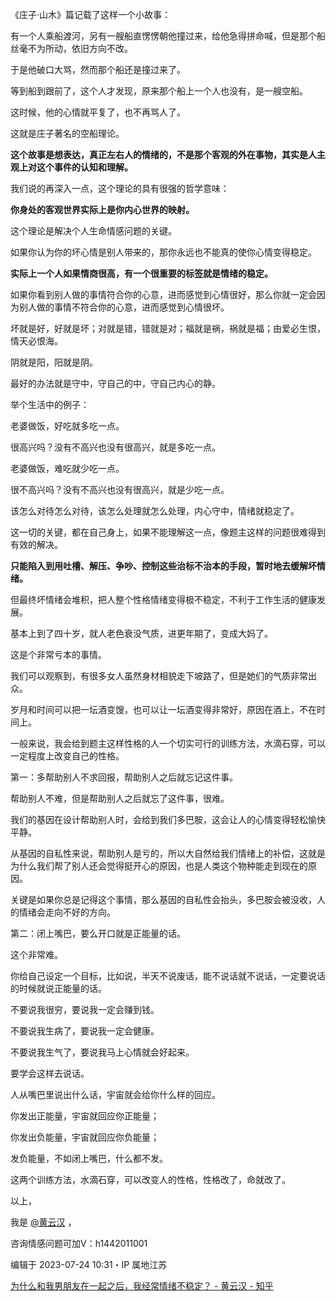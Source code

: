 《庄子·山木》篇记载了这样一个小故事：

有一个人乘船渡河，另有一艘船直愣愣朝他撞过来，给他急得拼命喊，但是那个船丝毫不为所动，依旧方向不改。

于是他破口大骂，然而那个船还是撞过来了。

等到船到跟前了，这个人才发现，原来那个船上一个人也没有，是一艘空船。

这时候，他的心情就平复了，也不再骂人了。

这就是庄子著名的空船理论。

**这个故事是想表达，真正左右人的情绪的，不是那个客观的外在事物，其实是人主观上对这个事件的认知和理解。**

我们说的再深入一点，这个理论的具有很强的哲学意味：

**你身处的客观世界实际上是你内心世界的映射。**

这个理论是解决个人生命情感问题的关键。

如果你认为你的坏心情是别人带来的，那你永远也不能真的使你心情变得稳定。

**实际上一个人如果情商很高，有一个很重要的标签就是情绪的稳定。**

如果你看到别人做的事情符合你的心意，进而感觉到心情很好，那么你就一定会因为别人做的事情不符合你的心意，进而感觉到心情很坏。

坏就是好，好就是坏；对就是错，错就是对；福就是祸，祸就是福；由爱必生恨，情天必恨海。

阴就是阳，阳就是阴。

最好的办法就是守中，守自己的中，守自己内心的静。

举个生活中的例子：

老婆做饭，好吃就多吃一点。

很高兴吗？没有不高兴也没有很高兴，就是多吃一点。

老婆做饭，难吃就少吃一点。

很不高兴吗？没有不高兴也没有很高兴，就是少吃一点。

该怎么对待怎么对待，该怎么处理就怎么处理，内心守中，情绪就稳定了。

这一切的关键，都在自己身上，如果不能理解这一点，像题主这样的问题很难得到有效的解决。

**只能陷入到用吐槽、解压、争吵、控制这些治标不治本的手段，暂时地去缓解坏情绪。**

但最终坏情绪会堆积，把人整个性格情绪变得极不稳定，不利于工作生活的健康发展。

基本上到了四十岁，就人老色衰没气质，进更年期了，变成大妈了。

这是个非常亏本的事情。

我们可以观察到，有很多女人虽然身材相貌走下坡路了，但是她们的气质非常出众。

岁月和时间可以把一坛酒变馊，也可以让一坛酒变得非常好，原因在酒上，不在时间上。

一般来说，我会给到题主这样性格的人一个切实可行的训练方法，水滴石穿，可以一定程度上改变自己的性格。

第一：多帮助别人不求回报，帮助别人之后就忘记这件事。

帮助别人不难，但是帮助别人之后就忘了这件事，很难。

我们的基因在设计帮助别人时，会给到我们多巴胺，这会让人的心情变得轻松愉快平静。

从基因的自私性来说，帮助别人是亏的，所以大自然给我们情绪上的补偿，这就是为什么我们帮了别人还会觉得挺开心的原因，也是人类这个物种能走到现在的原因。

关键是如果你总是记得这个事情，那么基因的自私性会抬头，多巴胺会被没收，人的情绪会走向不好的方向。

第二：闭上嘴巴，要么开口就是正能量的话。

这个非常难。

你给自己设定一个目标，比如说，半天不说废话，能不说话就不说话，一定要说话的时候就说正能量的话。

不要说我很穷，要说我一定会赚到钱。

不要说我生病了，要说我一定会健康。

不要说我生气了，要说我马上心情就会好起来。

要学会这样去说话。

人从嘴巴里说出什么话，宇宙就会给你什么样的回应。

你发出正能量，宇宙就回应你正能量；

你发出负能量，宇宙就回应你负能量；

发负能量，不如闭上嘴巴，什么都不发。

这两个训练方法，水滴石穿，可以改变人的性格，性格改了，命就改了。

以上，

我是 [@黄云汉](https://www.zhihu.com/people/30345877bdf1d34de73e35372cafa81b) ，

咨询情感问题可加V：h1442011001

编辑于 2023-07-24 10:31・IP 属地江苏

[为什么和我男朋友在一起之后，我经常情绪不稳定？ - 黄云汉 - 知乎](https://www.zhihu.com/question/414088421/answer/3040522422)